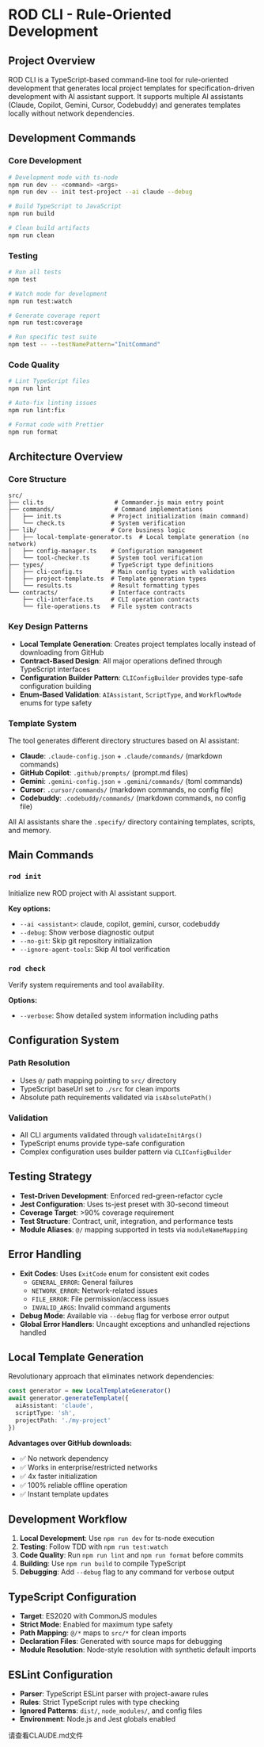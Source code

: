 # ROD CLI - Rule-Oriented Development

## Project Overview

ROD CLI is a TypeScript-based command-line tool for rule-oriented development that generates local project templates for specification-driven development with AI assistant support. It supports multiple AI assistants (Claude, Copilot, Gemini, Cursor, Codebuddy) and generates templates locally without network dependencies.

## Development Commands

### Core Development
```bash
# Development mode with ts-node
npm run dev -- <command> <args>
npm run dev -- init test-project --ai claude --debug

# Build TypeScript to JavaScript
npm run build

# Clean build artifacts
npm run clean
```

### Testing
```bash
# Run all tests
npm test

# Watch mode for development
npm run test:watch

# Generate coverage report
npm run test:coverage

# Run specific test suite
npm test -- --testNamePattern="InitCommand"
```

### Code Quality
```bash
# Lint TypeScript files
npm run lint

# Auto-fix linting issues
npm run lint:fix

# Format code with Prettier
npm run format
```

## Architecture Overview

### Core Structure
```
src/
├── cli.ts                    # Commander.js main entry point
├── commands/                 # Command implementations
│   ├── init.ts              # Project initialization (main command)
│   └── check.ts             # System verification
├── lib/                     # Core business logic
│   ├── local-template-generator.ts  # Local template generation (no network)
│   ├── config-manager.ts    # Configuration management
│   └── tool-checker.ts      # System tool verification
├── types/                   # TypeScript type definitions
│   ├── cli-config.ts        # Main config types with validation
│   ├── project-template.ts  # Template generation types
│   └── results.ts           # Result formatting types
└── contracts/               # Interface contracts
    ├── cli-interface.ts     # CLI operation contracts
    └── file-operations.ts   # File system contracts
```

### Key Design Patterns

- **Local Template Generation**: Creates project templates locally instead of downloading from GitHub
- **Contract-Based Design**: All major operations defined through TypeScript interfaces
- **Configuration Builder Pattern**: `CLIConfigBuilder` provides type-safe configuration building
- **Enum-Based Validation**: `AIAssistant`, `ScriptType`, and `WorkflowMode` enums for type safety

### Template System

The tool generates different directory structures based on AI assistant:

- **Claude**: `.claude-config.json` + `.claude/commands/` (markdown commands)
- **GitHub Copilot**: `.github/prompts/` (prompt.md files)
- **Gemini**: `.gemini-config.json` + `.gemini/commands/` (toml commands)
- **Cursor**: `.cursor/commands/` (markdown commands, no config file)
- **Codebuddy**: `.codebuddy/commands/` (markdown commands, no config file)

All AI assistants share the `.specify/` directory containing templates, scripts, and memory.

## Main Commands

### `rod init`
Initialize new ROD project with AI assistant support.

**Key options:**
- `--ai <assistant>`: claude, copilot, gemini, cursor, codebuddy
- `--debug`: Show verbose diagnostic output
- `--no-git`: Skip git repository initialization
- `--ignore-agent-tools`: Skip AI tool verification

### `rod check`
Verify system requirements and tool availability.

**Options:**
- `--verbose`: Show detailed system information including paths

## Configuration System

### Path Resolution
- Uses `@/` path mapping pointing to `src/` directory
- TypeScript baseUrl set to `./src` for clean imports
- Absolute path requirements validated via `isAbsolutePath()`

### Validation
- All CLI arguments validated through `validateInitArgs()`
- TypeScript enums provide type-safe configuration
- Complex configuration uses builder pattern via `CLIConfigBuilder`

## Testing Strategy

- **Test-Driven Development**: Enforced red-green-refactor cycle
- **Jest Configuration**: Uses ts-jest preset with 30-second timeout
- **Coverage Target**: >90% coverage requirement
- **Test Structure**: Contract, unit, integration, and performance tests
- **Module Aliases**: `@/` mapping supported in tests via `moduleNameMapping`

## Error Handling

- **Exit Codes**: Uses `ExitCode` enum for consistent exit codes
  - `GENERAL_ERROR`: General failures
  - `NETWORK_ERROR`: Network-related issues
  - `FILE_ERROR`: File permission/access issues
  - `INVALID_ARGS`: Invalid command arguments
- **Debug Mode**: Available via `--debug` flag for verbose error output
- **Global Error Handlers**: Uncaught exceptions and unhandled rejections handled

## Local Template Generation

Revolutionary approach that eliminates network dependencies:

```typescript
const generator = new LocalTemplateGenerator()
await generator.generateTemplate({
  aiAssistant: 'claude',
  scriptType: 'sh',
  projectPath: './my-project'
})
```

**Advantages over GitHub downloads:**
- ✅ No network dependency
- ✅ Works in enterprise/restricted networks  
- ✅ 4x faster initialization
- ✅ 100% reliable offline operation
- ✅ Instant template updates

## Development Workflow

1. **Local Development**: Use `npm run dev` for ts-node execution
2. **Testing**: Follow TDD with `npm run test:watch`
3. **Code Quality**: Run `npm run lint` and `npm run format` before commits
4. **Building**: Use `npm run build` to compile TypeScript
5. **Debugging**: Add `--debug` flag to any command for verbose output

## TypeScript Configuration

- **Target**: ES2020 with CommonJS modules
- **Strict Mode**: Enabled for maximum type safety
- **Path Mapping**: `@/*` maps to `src/*` for clean imports
- **Declaration Files**: Generated with source maps for debugging
- **Module Resolution**: Node-style resolution with synthetic default imports

## ESLint Configuration

- **Parser**: TypeScript ESLint parser with project-aware rules
- **Rules**: Strict TypeScript rules with type checking
- **Ignored Patterns**: `dist/`, `node_modules/`, and config files
- **Environment**: Node.js and Jest globals enabled

请查看CLAUDE.md文件